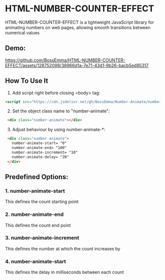 # HTML-NUMBER-COUNTER-EFFECT
  HTML-NUMBER-COUNTER-EFFECT is a lightweight JavaScript library for animating numbers on web pages, allowing smooth transitions between numerical values
  
## Demo:
  https://github.com/BossEmma/HTML-NUMBER-COUNTER-EFFECT/assets/128752098/38966d1a-7e71-43d1-9b26-bacb5ed85317

## How To Use It
  1. Add script right before closing &lt;body&gt; tag:
   ```html
   <script src="https://cdn.jsdelivr.net/gh/BossEmma/Number-Animate/number_animate.js"></script>
   ```
  2. Set the object class name to "number-animate":
   ```html
    <div class="number-animate"></div>
   ```

  3. Adjust behaviour by using number-animate-*:
   ```html
    <div class="number-animate">
      number-animate-start= "0"
      number-animate-end= "100"
      number-animate-increment= "10"
      number-animate-delay= "20"
    </div>
   ```

## Predefined Options:
  ### 1. number-animate-start
  This defines the count starting point

  ### 2. number-animate-end
  This defines the count end point

  ### 3. number-animate-increment
  This defines the number at which the count increases by

  ### 4. number-animate-start
  This defines the delay in milliseconds between each count
